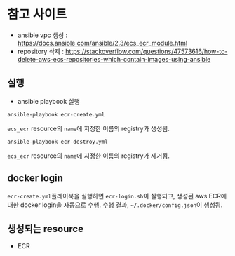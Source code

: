 # 참고 사이트
- ansible vpc 생성 : https://docs.ansible.com/ansible/2.3/ecs_ecr_module.html
- repository 삭제 : https://stackoverflow.com/questions/47573616/how-to-delete-aws-ecs-repositories-which-contain-images-using-ansible


## 실행
- ansible playbook 실행
```
ansible-playbook ecr-create.yml
```
`ecs_ecr` resource의 `name`에 지정한 이름의 registry가 생성됨.



```
ansible-playbook ecr-destroy.yml
```
`ecs_ecr` resource의 `name`에 지정한 이름의 registry가 제거됨.



## docker login
`ecr-create.yml`플레이북을 실행하면 `ecr-login.sh`이 실행되고, 생성된 aws ECR에 대한 docker login을 자동으로 수행.
수행 결과, `~/.docker/config.json`이 생성됨. 


## 생성되는 resource
- ECR
